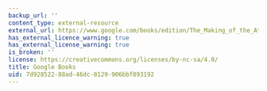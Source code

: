 ```yaml
---
backup_url: ''
content_type: external-resource
external_url: https://www.google.com/books/edition/The_Making_of_the_Atomic_Bomb/aSgFMMNQ6G4C?hl=en&gbpv=1
has_external_licence_warning: true
has_external_license_warning: true
is_broken: ''
license: https://creativecommons.org/licenses/by-nc-sa/4.0/
title: Google Books
uid: 7d928522-88ad-46dc-8129-906bbf893192
---
```

